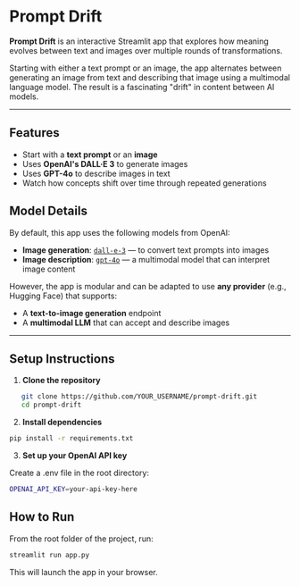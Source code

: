 # Prompt Drift

**Prompt Drift** is an interactive Streamlit app that explores how meaning evolves between text and images over multiple rounds of transformations.

Starting with either a text prompt or an image, the app alternates between generating an image from text and describing that image using a multimodal language model. The result is a fascinating "drift" in content between AI models.

---

## Features

- Start with a **text prompt** or an **image**
- Uses **OpenAI's DALL·E 3** to generate images
- Uses **GPT-4o** to describe images in text
- Watch how concepts shift over time through repeated generations

## Model Details

By default, this app uses the following models from OpenAI:

- **Image generation**: [`dall-e-3`](https://platform.openai.com/docs/guides/images) — to convert text prompts into images
- **Image description**: [`gpt-4o`](https://platform.openai.com/docs/guides/vision) — a multimodal model that can interpret image content

However, the app is modular and can be adapted to use **any provider** (e.g., Hugging Face) that supports:
- A **text-to-image generation** endpoint
- A **multimodal LLM** that can accept and describe images

---

## Setup Instructions

1. **Clone the repository**
```bash
   git clone https://github.com/YOUR_USERNAME/prompt-drift.git
   cd prompt-drift
```

2. **Install dependencies**
```bash
pip install -r requirements.txt
```

3. **Set up your OpenAI API key**

Create a .env file in the root directory:
```bash
OPENAI_API_KEY=your-api-key-here
```

##  How to Run

From the root folder of the project, run:
```bash
streamlit run app.py
```
This will launch the app in your browser.
